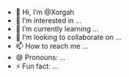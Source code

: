 - 👋 Hi, I’m @Xorgah
- 👀 I’m interested in ...
- 🌱 I’m currently learning ...
- 💞️ I’m looking to collaborate on ...
- 📫 How to reach me ...
- 😄 Pronouns: ...
- ⚡ Fun fact: ...

<!---
Xorgah/Xorgah is a ✨ special ✨ repository because its `README.md` (this file) appears on your GitHub profile.
You can click the Preview link to take a look at your changes.
--->
